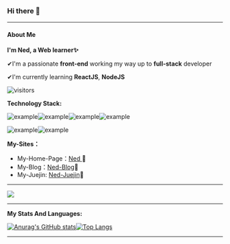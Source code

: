 ### Hi there 👋

<!--
**wangenze267/wangenze267** is a ✨ _special_ ✨ repository because its `README.md` (this file) appears on your GitHub profile.

Here are some ideas to get you started:

- 🔭 I’m currently working on ...
- 🌱 I’m currently learning ...
- 👯 I’m looking to collaborate on ...
- 🤔 I’m looking for help with ...
- 💬 Ask me about ...
- 📫 How to reach me: ...
- 😄 Pronouns: ...
- ⚡ Fun fact: ...
-->

---

#### About Me

**I'm Ned, a Web learner✨**

✔I'm a passionate **front-end** working my way up to **full-stack** developer

✔I'm currently learning **ReactJS**, **NodeJS**

 ![visitors](https://visitor-badge.glitch.me/badge?page_id=wangenze267&left_color=#2C3E50&right_color=#007ACC)

**Technology Stack:**

![example](https://img.shields.io/badge/-HTML5-2C3E50?style=for-the-badge?style=flat&logo=HTML5)![example](https://img.shields.io/badge/-CSS3-1572B6?style=for-the-badge?style=flat&logo=CSS3)![example](https://img.shields.io/badge/-JavaScript-2C3E50?style=for-the-badge?style=flat&logo=JavaScript)![example](https://img.shields.io/badge/-Vue.js-2C3E50?style=for-the-badge?style=flat&logo=Vue.js)

![example](https://img.shields.io/badge/-Git-2C3E50?style=for-the-badge?style=flat&logo=Git)![example](https://img.shields.io/badge/-VisualStudioCode-007ACC?style=for-the-badge?style=flat&logo=VisualStudioCode) 

**My-Sites：**

- My-Home-Page：[Ned ](https://www.wangez.site/)👀
- My-Blog：[Ned-Blog](https://blog.wangez.site/)🐾
- My-Juejin: [Ned-Juejin](https://juejin.cn/user/105972016875911)🎐

---

<div align="left"> <img src="https://metrics.lecoq.io/wangenze267?template=classic&base.indepth=false&config.timezone=Asia%2FShanghai"> </div>

---

**My Stats And Languages:**

[![Anurag's GitHub stats ](https://github-readme-stats.vercel.app/api?username=wangenze267&show_icons=true&line_height=20)](https://github.com/anuraghazra/github-readme-stats)[![Top Langs](https://github-readme-stats.vercel.app/api/top-langs/?username=wangenze267&layout=compact&card_width=300)](https://github.com/anuraghazra/github-readme-stats)

---

